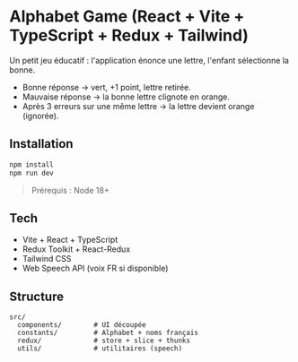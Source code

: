 # Alphabet Game (React + Vite + TypeScript + Redux + Tailwind)

Un petit jeu éducatif : l'application énonce une lettre, l'enfant sélectionne la bonne.
- Bonne réponse → vert, +1 point, lettre retirée.
- Mauvaise réponse → la bonne lettre clignote en orange.
- Après 3 erreurs sur une même lettre → la lettre devient orange (ignorée).

## Installation
```bash
npm install
npm run dev
```

> Prérequis : Node 18+

## Tech
- Vite + React + TypeScript
- Redux Toolkit + React-Redux
- Tailwind CSS
- Web Speech API (voix FR si disponible)

## Structure
```text
src/
  components/        # UI découpée
  constants/         # Alphabet + noms français
  redux/             # store + slice + thunks
  utils/             # utilitaires (speech)
```